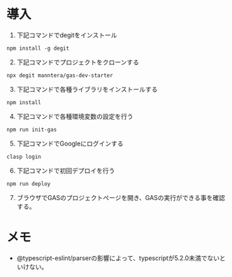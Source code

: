 # 導入
1. 下記コマンドでdegitをインストール
```
npm install -g degit
```
2. 下記コマンドでプロジェクトをクローンする
```
npx degit manntera/gas-dev-starter
```
3. 下記コマンドで各種ライブラリをインストールする
```
npm install
```
4. 下記コマンドで各種環境変数の設定を行う
```
npm run init-gas
```
5. 下記コマンドでGoogleにログインする
```
clasp login
```
6. 下記コマンドで初回デプロイを行う
```
npm run deploy
```
7. ブラウザでGASのプロジェクトページを開き、GASの実行ができる事を確認する。

# メモ
- @typescript-eslint/parserの影響によって、typescriptが5.2.0未満でないといけない。
